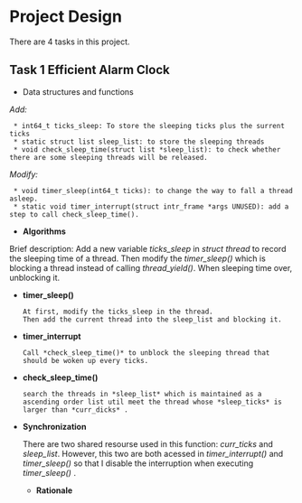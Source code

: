 # Project Design
  There are 4 tasks in this project.
## Task 1 Efficient Alarm Clock
+ Data structures and functions

*Add:*
     
     * int64_t ticks_sleep: To store the sleeping ticks plus the surrent ticks 
     * static struct list sleep_list: to store the sleeping threads
     * void check_sleep_time(struct list *sleep_list): to check whether there are some sleeping threads will be released.
     
*Modify:*     
     
     * void timer_sleep(int64_t ticks): to change the way to fall a thread asleep.
     * static void timer_interrupt(struct intr_frame *args UNUSED): add a step to call check_sleep_time().

+ **Algorithms**

Brief description:
    Add a new variable *ticks_sleep* in *struct thread* to record the sleeping time of a thread. Then modify the *timer_sleep()* which is blocking a thread instead of calling *thread_yield()*. When sleeping time over, unblocking it.
  + **timer_sleep()**
    
        At first, modify the ticks_sleep in the thread. 
        Then add the current thread into the sleep_list and blocking it.
        
  + **timer_interrupt**
        
        Call *check_sleep_time()* to unblock the sleeping thread that should be woken up every ticks.
        
  + **check_sleep_time()**
    
        search the threads in *sleep_list* which is maintained as a ascending order list util meet the thread whose *sleep_ticks* is larger than *curr_dicks* .
        
+ **Synchronization**

    There are two shared resourse used in this function: *curr_ticks* and *sleep_list*. However, this two are both acessed in *timer_interrupt()* and *timer_sleep()* so that I disable the interruption when executing *timer_sleep()* .
    
  + **Rationale**


